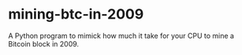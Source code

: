 # mining-btc-in-2009
A Python program to mimick how much it take for your CPU to mine a Bitcoin block in 2009.
